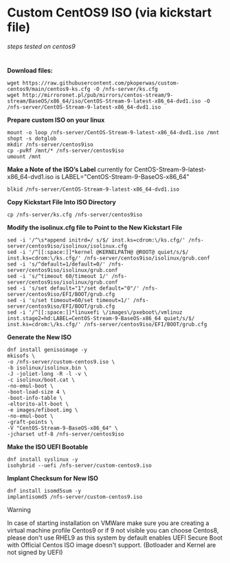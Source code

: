 # Custom CentOS9 ISO (via kickstart file) 
*steps tested on centos9*
#


**Download files:**
```
wget https://raw.githubusercontent.com/pkoperwas/custom-centos9/main/centos9-ks.cfg -O /nfs-server/ks.cfg
wget http://mirroronet.pl/pub/mirrors/centos-stream/9-stream/BaseOS/x86_64/iso/CentOS-Stream-9-latest-x86_64-dvd1.iso -O /nfs-server/CentOS-Stream-9-latest-x86_64-dvd1.iso
```

**Prepare custom ISO on your linux**
```
mount -o loop /nfs-server/CentOS-Stream-9-latest-x86_64-dvd1.iso /mnt
shopt -s dotglob
mkdir /nfs-server/centos9iso
cp -pvRf /mnt/* /nfs-server/centos9iso
umount /mnt
```

**Make a Note of the ISO’s Label**  currently for CentOS-Stream-9-latest-x86_64-dvd1.iso is LABEL="CentOS-Stream-9-BaseOS-x86_64"
```
blkid /nfs-server/CentOS-Stream-9-latest-x86_64-dvd1.iso
```

**Copy Kickstart File Into ISO Directory**
```
cp /nfs-server/ks.cfg /nfs-server/centos9iso
```

**Modify the isolinux.cfg file to Point to the New Kickstart File**
```
sed -i '/^\s*append initrd=/ s/$/ inst.ks=cdrom:\/ks.cfg/' /nfs-server/centos9iso/isolinux/isolinux.cfg
sed -i '/^[[:space:]]*kernel @KERNELPATH@ @ROOT@ quiet/s/$/ inst.ks=cdrom:\/ks.cfg/' /nfs-server/centos9iso/isolinux/grub.conf
sed -i 's/^default=1/default=0/' /nfs-server/centos9iso/isolinux/grub.conf
sed -i 's/^timeout 60/timeout 1/' /nfs-server/centos9iso/isolinux/grub.conf
sed -i 's/set default="1"/set default="0"/' /nfs-server/centos9iso/EFI/BOOT/grub.cfg
sed -i 's/set timeout=60/set timeout=1/' /nfs-server/centos9iso/EFI/BOOT/grub.cfg
sed -i '/^[[:space:]]*linuxefi \/images\/pxeboot\/vmlinuz inst.stage2=hd:LABEL=CentOS-Stream-9-BaseOS-x86_64 quiet/s/$/ inst.ks=cdrom:\/ks.cfg/' /nfs-server/centos9iso/EFI/BOOT/grub.cfg

```

**Generate the New ISO**
```
dnf install genisoimage -y
mkisofs \
-o /nfs-server/custom-centos9.iso \
-b isolinux/isolinux.bin \
-J -joliet-long -R -l -v \
-c isolinux/boot.cat \
-no-emul-boot \
-boot-load-size 4 \
-boot-info-table \
-eltorito-alt-boot \
-e images/efiboot.img \
-no-emul-boot \
-graft-points \
-V "CentOS-Stream-9-BaseOS-x86_64" \
-jcharset utf-8 /nfs-server/centos9iso
```

**Make the ISO UEFI Bootable**
```
dnf install syslinux -y
isohybrid --uefi /nfs-server/custom-centos9.iso
```

**Implant Checksum for New ISO**
```
dnf install isomd5sum -y
implantisomd5 /nfs-server/custom-centos9.iso
```

> [!WARNING]
> In case of starting installation on VMWare make sure you are creating a virtual machine profile Centos9 or if 9 not visible you can choose Centos8, please don't use RHEL9 as this system by default enables UEFI Secure Boot with Official Centos ISO image doesn't support. (Botloader and Kernel are not signed by UEFI)
